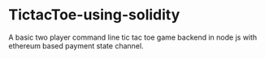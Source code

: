 # TictacToe-using-solidity
A basic two player command line tic tac toe game backend in node js with ethereum based payment state channel.
